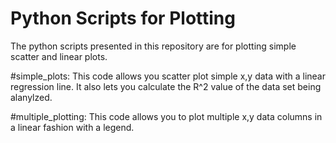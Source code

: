 # Python Scripts for Plotting 
The python scripts presented in this repository are for plotting simple scatter and linear plots.

#simple_plots: 
This code allows you scatter plot simple x,y data with a linear regression line. It also lets you calculate the R^2 value of the data set being alanylzed.

#multiple_plotting:
This code allows you to plot multiple x,y data columns in a linear fashion with a legend. 
